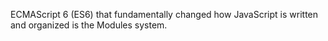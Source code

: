 ECMAScript 6 (ES6) that fundamentally changed how JavaScript is written and organized is the Modules system.
